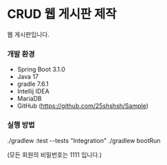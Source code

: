 # CRUD 웹 게시판 제작

웹 게시판입니다.

### 개발 환경

* Spring Boot 3.1.0
* Java 17
* gradle 7.6.1
* Intellij IDEA
* MariaDB
* GitHub (https://github.com/25shshsh/Sample)

### 실행 방법

./gradlew :test --tests "Integration"
./gradlew bootRun

(모든 회원의 비밀번호는 1111 입니다.)
